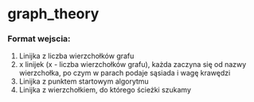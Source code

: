 # graph_theory

### Format wejscia:
1. Linijka z liczba wierzchołków grafu
1. x linijek (x - liczba wierzchołków grafu), każda zaczyna się od nazwy wierzchołka, po czym w parach podaje sąsiada i wagę krawędzi
1. Linijka z punktem startowym algorytmu
1. Linijka z wierzchołkiem, do którego ścieżki szukamy
